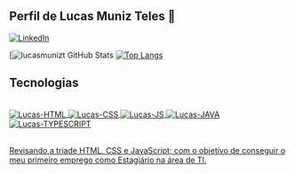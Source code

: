 ## Perfil de Lucas Muniz Teles 🙂


[![LinkedIn](https://img.shields.io/badge/LinkedIn-0077B5?style=for-the-badge&logo=linkedin&logoColor=white)](www.linkedin.com/in/lucas-muniz-1b001a218)


[![lucasmunizt GitHub Stats](https://github-readme-stats.vercel.app/api?username=lucasmunizt&show_icons=true&theme=tokyonight&include_all_commits=true&count_private=true)
[![Top Langs](https://github-readme-stats.vercel.app/api/top-langs/?username=lucasmunizt)](https://github.com/anuraghazra/github-readme-stats)

## Tecnologias

<body>
<div align="center">
  <a href="https://github.com/lucasmunizt">
</div>
<div style="display:flex justify-content: space-around;"><br>
<img align="center" alt="Lucas-HTML" src="https://img.shields.io/badge/HTML5-E34F26?style=for-the-badge&logo=html5&logoColor=white"/>
<img align="center" alt="Lucas-CSS" src="https://img.shields.io/badge/css3-%231572B6.svg?style=for-the-badge&logo=css3&logoColor=white"/>
<img align="center" alt="Lucas-JS" src="https://img.shields.io/badge/JavaScript-F7DF1E?style=for-the-badge&logo=javascript&logoColor=white"/>
<img align="center" alt="Lucas-JAVA" src="https://img.shields.io/badge/Java-ED8B00?style=for-the-badge&logo=openjdk&logoColor=white"/>
<img align="center" alt="Lucas-TYPESCRIPT" src="https://img.shields.io/badge/TypeScript-007ACC?style=for-the-badge&logo=typescript&logoColor=white"/>
</div><br/>
 </body>
    
    
Revisando a tríade HTML, CSS e JavaScript; com o objetivo de conseguir o meu primeiro emprego como Estagiário na área de TI.
